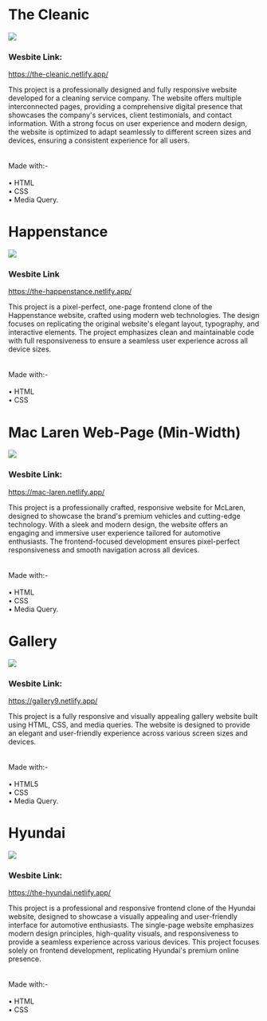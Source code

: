 <h1> The Cleanic </h1>

<a href="https://the-cleanic.netlify.app/"> <img src="https://github.com/Rohit-Pakhre09/CSS-Projects/blob/22ca6f6fe8e5d1db6e9f2e63e9698a2c48ae538b/The%20Cleanic/Images/The-%20Cleanic.png"> </a>
<br>
<h3> Wesbite Link: </h3>
<a href="https://the-cleanic.netlify.app/"> <p>https://the-cleanic.netlify.app/</p> </a>
<p>This project is a professionally designed and fully responsive website developed for a cleaning service company. The website offers multiple interconnected pages, providing a comprehensive digital presence that showcases the company's services, client testimonials, and contact information. With a strong focus on user experience and modern design, the website is optimized to adapt seamlessly to different screen sizes and devices, ensuring a consistent experience for all users.<br><br><br>Made with:-<br><br>• HTML<br>• CSS<br>• Media Query.</p>

<h1> Happenstance </h1>

<a href="https://the-happenstance.netlify.app/"> <img src="https://github.com/Rohit-Pakhre09/CSS-Projects/blob/22ca6f6fe8e5d1db6e9f2e63e9698a2c48ae538b/Happenstance/Assets/The%20Happenstance.png"> </a>
<br>
<h3> Wesbite Link </h3>
<a href="https://the-happenstance.netlify.app/"> <p>https://the-happenstance.netlify.app/</p> </a>
<p>This project is a pixel-perfect, one-page frontend clone of the Happenstance website, crafted using modern web technologies. The design focuses on replicating the original website's elegant layout, typography, and interactive elements. The project emphasizes clean and maintainable code with full responsiveness to ensure a seamless user experience across all device sizes.<br><br><br>Made with:-<br><br>• HTML<br>• CSS</p>

<h1> Mac Laren Web-Page (Min-Width) </h1>
<img src="https://github.com/Rohit-Pakhre09/CSS-Projects/blob/22ca6f6fe8e5d1db6e9f2e63e9698a2c48ae538b/Min-Width/Assets/Mac%20Laren.png">
<br>
<h3> Wesbite Link: </h3>
<a href="https://mac-laren.netlify.app/"> <p>https://mac-laren.netlify.app/</p> </a>
<p>This project is a professionally crafted, responsive website for McLaren, designed to showcase the brand's premium vehicles and cutting-edge technology. With a sleek and modern design, the website offers an engaging and immersive user experience tailored for automotive enthusiasts. The frontend-focused development ensures pixel-perfect responsiveness and smooth navigation across all devices.<br><br><br>Made with:-<br><br>• HTML<br>• CSS<br>• Media Query.</p>

<h1> Gallery </h1>
<img src="https://github.com/Rohit-Pakhre09/CSS-Projects/blob/22ca6f6fe8e5d1db6e9f2e63e9698a2c48ae538b/Gallery/Images/Gallery.png">
<br>
<h3> Wesbite Link: </h3>
<a href="https://gallery9.netlify.app/"> <p>https://gallery9.netlify.app/</p> </a>
<p>This project is a fully responsive and visually appealing gallery website built using HTML, CSS, and media queries. The website is designed to provide an elegant and user-friendly experience across various screen sizes and devices.<br><br><br>Made with:-<br><br>• HTML5<br>• CSS<br>• Media Query.</p>

<h1> Hyundai </h1>

<a href="https://the-hyundai.netlify.app/"> <img src="https://github.com/Rohit-Pakhre09/CSS-Projects/blob/22ca6f6fe8e5d1db6e9f2e63e9698a2c48ae538b/Hyundai/Images/The%20Hyundai.png"> </a>
<br>
<h3> Wesbite Link: </h3>
<a href="https://the-hyundai.netlify.app/"> <p>https://the-hyundai.netlify.app/</p> </a>
<p>This project is a professional and responsive frontend clone of the Hyundai website, designed to showcase a visually appealing and user-friendly interface for automotive enthusiasts. The single-page website emphasizes modern design principles, high-quality visuals, and responsiveness to provide a seamless experience across various devices. This project focuses solely on frontend development, replicating Hyundai's premium online presence.<br><br><br>Made with:-<br><br>• HTML<br>• CSS</p>
